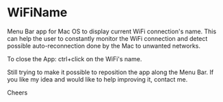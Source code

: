 WiFiName
========

Menu Bar app for Mac OS to display current WiFi connection's name. This can help the user to constantly monitor the WiFi connection and detect possible auto-reconnection done by the Mac to unwanted networks.

To close the App: ctrl+click on the WiFi's name.

Still trying to make it possible to reposition the app along the Menu Bar.
If you like my idea and would like to help improving it, contact me.

Cheers
